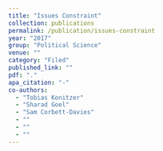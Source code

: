 ```yaml
---
title: "Issues Constraint"
collection: publications
permalink: /publication/issues-constraint
year: "2017"
group: "Political Science"
venue: ""
category: "Filed"
published_link: ""
pdf: "."
apa_citation: "-"
co-authors:
  - "Tobias Konitzer"
  - "Sharad Goel"
  - "Sam Corbett-Davies"
  - ""
  - ""
  - ""
---
```

